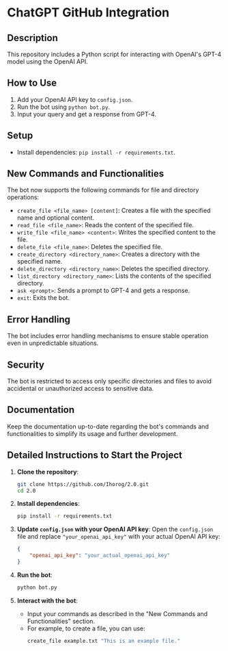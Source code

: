 # ChatGPT GitHub Integration

## Description
This repository includes a Python script for interacting with OpenAI's GPT-4 model using the OpenAI API.

## How to Use
1. Add your OpenAI API key to `config.json`.
2. Run the bot using `python bot.py`.
3. Input your query and get a response from GPT-4.

## Setup
- Install dependencies: `pip install -r requirements.txt`.

## New Commands and Functionalities
The bot now supports the following commands for file and directory operations:

- `create_file <file_name> [content]`: Creates a file with the specified name and optional content.
- `read_file <file_name>`: Reads the content of the specified file.
- `write_file <file_name> <content>`: Writes the specified content to the file.
- `delete_file <file_name>`: Deletes the specified file.
- `create_directory <directory_name>`: Creates a directory with the specified name.
- `delete_directory <directory_name>`: Deletes the specified directory.
- `list_directory <directory_name>`: Lists the contents of the specified directory.
- `ask <prompt>`: Sends a prompt to GPT-4 and gets a response.
- `exit`: Exits the bot.

## Error Handling
The bot includes error handling mechanisms to ensure stable operation even in unpredictable situations.

## Security
The bot is restricted to access only specific directories and files to avoid accidental or unauthorized access to sensitive data.

## Documentation
Keep the documentation up-to-date regarding the bot's commands and functionalities to simplify its usage and further development.

## Detailed Instructions to Start the Project

1. **Clone the repository**:
   ```bash
   git clone https://github.com/Ihorog/2.0.git
   cd 2.0
   ```

2. **Install dependencies**:
   ```bash
   pip install -r requirements.txt
   ```

3. **Update `config.json` with your OpenAI API key**:
   Open the `config.json` file and replace `"your_openai_api_key"` with your actual OpenAI API key:
   ```json
   {
       "openai_api_key": "your_actual_openai_api_key"
   }
   ```

4. **Run the bot**:
   ```bash
   python bot.py
   ```

5. **Interact with the bot**:
   - Input your commands as described in the "New Commands and Functionalities" section.
   - For example, to create a file, you can use:
     ```bash
     create_file example.txt "This is an example file."
     ```
